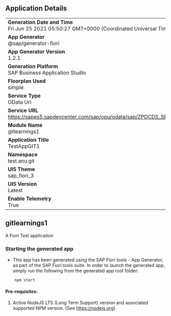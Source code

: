 ## Application Details
|               |
| ------------- |
|**Generation Date and Time**<br>Fri Jun 25 2021 05:50:27 GMT+0000 (Coordinated Universal Time)|
|**App Generator**<br>@sap/generator-fiori|
|**App Generator Version**<br>1.2.1|
|**Generation Platform**<br>SAP Business Application Studio|
|**Floorplan Used**<br>simple|
|**Service Type**<br>OData Url|
|**Service URL**<br>https://sapes5.sapdevcenter.com/sap/opu/odata/sap/ZPDCDS_SRV/
|**Module Name**<br>gitlearnings1|
|**Application Title**<br>TestAppGIT1|
|**Namespace**<br>test.anu.git|
|**UI5 Theme**<br>sap_fiori_3|
|**UI5 Version**<br>Latest|
|**Enable Telemetry**<br>True|

## gitlearnings1

A Fiori Test application

### Starting the generated app

-   This app has been generated using the SAP Fiori tools - App Generator, as part of the SAP Fiori tools suite.  In order to launch the generated app, simply run the following from the generated app root folder:

```
    npm start
```

#### Pre-requisites:

1. Active NodeJS LTS (Long Term Support) version and associated supported NPM version.  (See https://nodejs.org)


